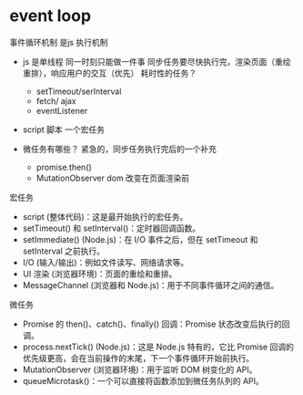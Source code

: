 # event loop
事件循环机制 是js 执行机制

- js 是单线程
    同一时刻只能做一件事
    同步任务要尽快执行完，渲染页面（重绘重排），响应用户的交互（优先）
    耗时性的任务？
    - setTimeout/serInterval
    - fetch/ ajax
    - eventListener
- script 脚本
    一个宏任务

- 微任务有哪些？
  紧急的，同步任务执行完后的一个补充
    - promise.then()
    - MutationObserver
      dom 改变在页面渲染前




宏任务

- script (整体代码)：这是最开始执行的宏任务。
- setTimeout() 和 setInterval()：定时器回调函数。
- setImmediate() (Node.js)：在 I/O 事件之后，但在 setTimeout 和 setInterval 之前执行。
- I/O (输入/输出)：例如文件读写、网络请求等。
- UI 渲染 (浏览器环境)：页面的重绘和重排。
- MessageChannel (浏览器和 Node.js)：用于不同事件循环之间的通信。

微任务
- Promise 的 then()、catch()、finally() 回调：Promise 状态改变后执行的回调。
- process.nextTick() (Node.js)：这是 Node.js 特有的，它比 Promise 回调的优先级更高，会在当前操作的末尾，下一个事件循环开始前执行。
- MutationObserver (浏览器环境)：用于监听 DOM 树变化的 API。
- queueMicrotask()：一个可以直接将函数添加到微任务队列的 API。